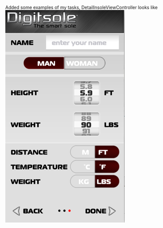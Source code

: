 Added some examples of my tasks, DetailInsoleViewController looks like 
![alt tag](https://github.com/lumennis/https---github.com-lumennis-Insoles/blob/master/Снимок%20экрана%202015-07-27%20в%2021.08.55.png)

